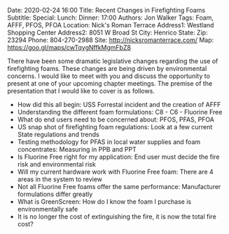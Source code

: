Date: 2020-02-24 16:00
Title: Recent Changes in Firefighting Foams
Subtitle:
Special:
Lunch:
Dinner: 17:00
Authors: Jon Walker
Tags: Foam, AFFF, PFOS, PFOA
Location: Nick's Roman Terrace
Address1: Westland Shopping Center
Address2: 8051 W Broad St
City: Henrico
State:
Zip: 23294
Phone: 804-270-2988
Site: http://nicksromanterrace.com/
Map: https://goo.gl/maps/cwTqygNffkMgmFbZ8

There have been some dramatic legislative changes regarding the use of firefighting foams. These changes are being driven by environmental concerns. I would like to meet with you and discuss the opportunity to present at one of your upcoming chapter meetings. The premise of the presentation that I would like to cover is as follows.

* How did this all begin: USS Forrestal incident and the creation of AFFF
* Understanding the different foam formulations: C8 - C6 - Fluorine Free
* What do end users need to be concerned about: PFOS, PFAS, PFOA
* US snap shot of firefighting foam regulations: Look at a few current State regulations and trends
* Testing methodology for PFAS in local water supplies and foam concentrates: Measuring in PPB and PPT
* Is Fluorine Free right for my application: End user must decide the fire risk and environmental risk
* Will my current hardware work with Fluorine Free foam: There are 4 areas in the system to review
* Not all Fluorine Free foams offer the same performance: Manufacturer formulations differ greatly
* What is GreenScreen: How do I know the foam I purchase is environmentally safe
* It is no longer the cost of extinguishing the fire, it is now the total fire cost?